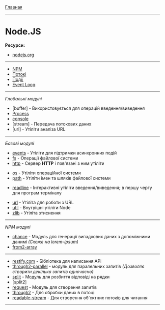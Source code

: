 [Главная](../README.md#readme)

***

# Node.JS

**Ресурси:**

* [nodejs.org](https://nodejs.org/api/)

***

* [NPM](./NPM.md#readme)
* [Потокі](./STREAM.md#readme)
* [Події](./EVENTS.md#readme)
* [Event Loop](./EVENT_LOOP.md#readme)

***

*Глобальні модулі*

* [buffer] - Використовується для операцій введення/виведення
* [Process](./PROCESS.md#readme)
* [console](./CONSOLE.md#readme)
* [stream] - Передача потокових даних
* [url] - Утіліти аналіза URL

***

*Базові модулі*

<!-- * [assert] - Використовується для тестування -->
<!-- * [child_process] - Функції для запуска зовнішніх програм (Node та ін.) -->
<!-- * [cluster] - Дозволяє використовувати декілька процесів для підвищення продуктивності вашого додатку -->
<!-- * [crypto] - Встроєні кріптографічніо бібліотекі -->
<!-- * [dns] - Функції системи доменних імен **(DNS)** для перетворення мережевих імен -->
<!-- * [domain] - Дозволяє группувати введення/виведення та інші асинхронні операції що для ізолювання помилок -->
* [events](./EVENTS.md#readme) - Утіліти для підтримки асинхронних подій
* [fs](./FS.md#readme) - Операції файлової системи
* [http](./HTTP.md#readme) - Сервер **HTTP** і пов'язані з ним утіліти
<!-- * [https] - Сервер **HTTPS** і пов'язани з ним утіліти -->
<!-- * [net] - Асинхронне мережеве АРІ на базі сокетів -->
* [os](./OS.md#readme) - Утіліти операційної системи
* [path](./PATH.md#readme) - Утіліти імен та шляхів файлової системи
<!-- * [querystring] - Утіліти для аналізу і створення рядків запиту URL -->
* [readline](./READLINE.md#readme) - Інтерактивні утіліти введення/виведення; в першу чергу для програм терміналу
<!-- * [smalloc] - Забеспечує явне розподілення пам'яті для буферів -->
<!-- * [string_decoder] - Перетворення буфера в рядкі -->
* [url](./URL.md#readme) - Утіліта для роботи з URL
* [util](./UTIL.md#readme) - Внутрішні утіліти Node
* [zlib](./ZLIB.md#readme) - Утіліта зтиснення

***

*NPM модулі*

* [chance](https://chancejs.com/) - Модуль для генерації випадкових даних з допоміжними данимі *(Схоже на lorem-ipsum)*
* [from2-array](https://github.com/binocarlos/from2-array)

***

* [restify.com](http://restify.com/) - Бібліотека для написання API
* [through2-parallel](https://github.com/mariocasciaro/through2-parallel) - модуль для паралельних запитів *(Дозволяє створити декілька запитів одночасно)*
* [split](https://github.com/dominictarr/split) - Модуль для розбиття відповіді на рядки
* [split2]
* [request](https://github.com/request/request#readme) - Модуль для створення запитів
* [through2](https://github.com/rvagg/through2#readme) - Для обробки даних в потоці
* [readable-stream](https://www.npmjs.com/package/readable-stream) - Для створення об'єктних потоків для читання

***